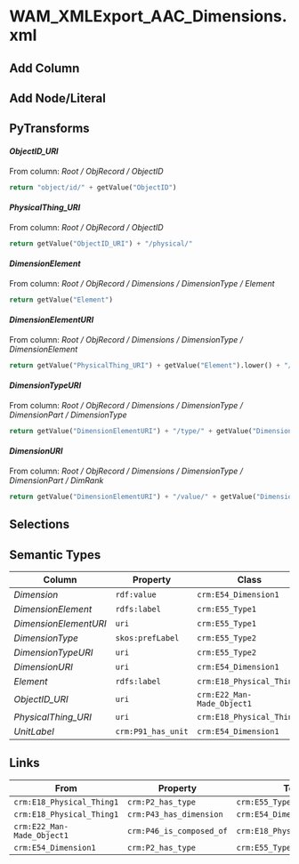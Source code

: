 # WAM_XMLExport_AAC_Dimensions.xml

## Add Column

## Add Node/Literal

## PyTransforms
#### _ObjectID_URI_
From column: _Root / ObjRecord / ObjectID_
``` python
return "object/id/" + getValue("ObjectID")
```

#### _PhysicalThing_URI_
From column: _Root / ObjRecord / ObjectID_
``` python
return getValue("ObjectID_URI") + "/physical/"
```

#### _DimensionElement_
From column: _Root / ObjRecord / Dimensions / DimensionType / Element_
``` python
return getValue("Element")
```

#### _DimensionElementURI_
From column: _Root / ObjRecord / Dimensions / DimensionType / DimensionElement_
``` python
return getValue("PhysicalThing_URI") + getValue("Element").lower() + "/dimension/id/" + getValue("DimensionID")
```

#### _DimensionTypeURI_
From column: _Root / ObjRecord / Dimensions / DimensionType / DimensionPart / DimensionType_
``` python
return getValue("DimensionElementURI") + "/type/" + getValue("DimensionType").lower()
```

#### _DimensionURI_
From column: _Root / ObjRecord / Dimensions / DimensionType / DimensionPart / DimRank_
``` python
return getValue("DimensionElementURI") + "/value/" + getValue("DimensionType").lower()
```


## Selections

## Semantic Types
| Column | Property | Class |
|  ----- | -------- | ----- |
| _Dimension_ | `rdf:value` | `crm:E54_Dimension1`|
| _DimensionElement_ | `rdfs:label` | `crm:E55_Type1`|
| _DimensionElementURI_ | `uri` | `crm:E55_Type1`|
| _DimensionType_ | `skos:prefLabel` | `crm:E55_Type2`|
| _DimensionTypeURI_ | `uri` | `crm:E55_Type2`|
| _DimensionURI_ | `uri` | `crm:E54_Dimension1`|
| _Element_ | `rdfs:label` | `crm:E18_Physical_Thing1`|
| _ObjectID_URI_ | `uri` | `crm:E22_Man-Made_Object1`|
| _PhysicalThing_URI_ | `uri` | `crm:E18_Physical_Thing1`|
| _UnitLabel_ | `crm:P91_has_unit` | `crm:E54_Dimension1`|


## Links
| From | Property | To |
|  --- | -------- | ---|
| `crm:E18_Physical_Thing1` | `crm:P2_has_type` | `crm:E55_Type1`|
| `crm:E18_Physical_Thing1` | `crm:P43_has_dimension` | `crm:E54_Dimension1`|
| `crm:E22_Man-Made_Object1` | `crm:P46_is_composed_of` | `crm:E18_Physical_Thing1`|
| `crm:E54_Dimension1` | `crm:P2_has_type` | `crm:E55_Type2`|
